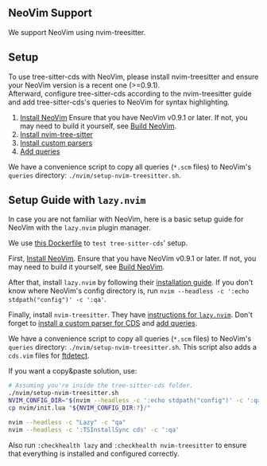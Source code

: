 ## NeoVim Support

We support NeoVim using nvim-treesitter.

## Setup

To use tree-sitter-cds with NeoVim, please install nvim-treesitter and ensure
your NeoVim version is a recent one (>=0.9.1).  
Afterward, configure tree-sitter-cds according to the nvim-treesitter guide
and add tree-sitter-cds's queries to NeoVim for syntax highlighting.

1. [Install NeoVim][nvim-install]
   Ensure that you have NeoVim v0.9.1 or later.  If not, you may need to build it yourself,
   see [Build NeoVim][nvim-build].
2. [Install nvim-tree-sitter](https://github.com/nvim-treesitter/nvim-treesitter#quickstart)
3. [Install custom parsers][nvim-add-parser]
4. [Add queries][nvim-add-queries]

We have a convenience script to copy all queries (`*.scm` files) to
NeoVim's `queries` directory: `./nvim/setup-nvim-treesitter.sh`.


## Setup Guide with `lazy.nvim`

In case you are not familiar with NeoVim, here is a basic setup guide
for NeoVim with the `lazy.nvim` plugin manager.

We use [this Dockerfile](../nvim/Ubuntu.Dockerfile) to `test tree-sitter-cds`' setup. 

First, [Install NeoVim][nvim-install]. Ensure that you have NeoVim v0.9.1 or later.
If not, you may need to build it yourself, see [Build NeoVim][nvim-build].

After that, install `lazy.nvim` by following their [installation guide][lazy-vim-install].
If you don't know where NeoVim's config directory is, run
`nvim --headless -c ':echo stdpath("config")' -c ':qa'`.

Finally, install `nvim-treesitter`. They have [instructions for `lazy.nvim`][treesitter-lazy-nvim].
Don't forget to [install a custom parser for CDS][nvim-add-parser]
and [add queries][nvim-add-queries].

We have a convenience script to copy all queries (`*.scm` files) to
NeoVim's `queries` directory: `./nvim/setup-nvim-treesitter.sh`.
This script also adds a `cds.vim` files for [ftdetect].

If you want a copy&paste solution, use:

```sh
# Assuming you're inside the tree-sitter-cds folder.
./nvim/setup-nvim-treesitter.sh
NVIM_CONFIG_DIR="$(nvim --headless -c ':echo stdpath("config")' -c ':qa' 2>&1)"
cp nvim/init.lua "${NVIM_CONFIG_DIR:?}/"

nvim --headless -c "Lazy" -c "qa"
nvim --headless -c ':TSInstallSync cds' -c ':qa'
```

Also run `:checkhealth lazy` and `:checkhealth nvim-treesitter` to ensure
that everything is installed and configured correctly.

[ftdetect]: https://neovim.io/doc/user/filetype.html
[nvim-install]: https://github.com/neovim/neovim/wiki/Installing-Neovim
[nvim-build]: https://github.com/neovim/neovim/wiki/Building-Neovim
[lazy-vim-install]: https://github.com/folke/lazy.nvim#-installation
[treesitter-lazy-nvim]: https://github.com/nvim-treesitter/nvim-treesitter/wiki/Installation#lazynvim
[nvim-add-parser]: https://github.com/nvim-treesitter/nvim-treesitter#adding-parsers
[nvim-add-queries]: https://github.com/nvim-treesitter/nvim-treesitter#adding-queries

